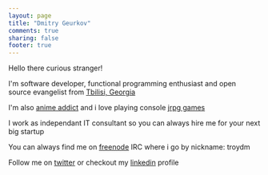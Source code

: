 ```yaml
---
layout: page
title: "Dmitry Geurkov"
comments: true
sharing: false
footer: true
---
```

Hello there curious stranger! 

I'm software developer, functional programming enthusiast and open source evangelist from [Tbilisi, Georgia](https://en.wikipedia.org/wiki/Tbilisi)

I'm also [anime addict](http://myanimelist.net/profile/Troydm) and i love playing console [jrpg games](https://en.wikipedia.org/wiki/Tales_%28series%29)

I work as independant IT consultant so you can always hire me for your next big startup

You can always find me on [freenode](https://www.freenode.net/) IRC where i go by nickname: troydm

Follow me on [twitter](https://twitter.com/dgeurkov) or checkout my [linkedin](https://www.linkedin.com/in/dgeurkov) profile
